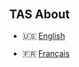 ## TAS About

- 🇺🇸 [English](./tas-about-en.pdf?last_version=2021-08-31)

- 🇫🇷 [Français](./tas-about-fr.pdf?last_version=2021-08-31)